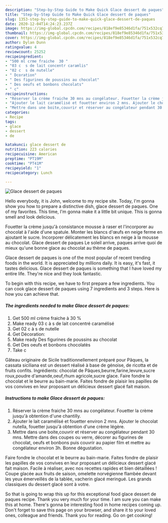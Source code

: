 ```yaml
---
description: "Step-by-Step Guide to Make Quick Glace dessert de paques"
title: "Step-by-Step Guide to Make Quick Glace dessert de paques"
slug: 1353-step-by-step-guide-to-make-quick-glace-dessert-de-paques
date: 2020-12-04T14:24:23.237Z
image: https://img-global.cpcdn.com/recipes/818ef9e85346d1fa/751x532cq70/glace-dessert-de-paques-photo-principale-de-la-recette.jpg
thumbnail: https://img-global.cpcdn.com/recipes/818ef9e85346d1fa/751x532cq70/glace-dessert-de-paques-photo-principale-de-la-recette.jpg
cover: https://img-global.cpcdn.com/recipes/818ef9e85346d1fa/751x532cq70/glace-dessert-de-paques-photo-principale-de-la-recette.jpg
author: Dylan Dunn
ratingvalue: 4
reviewcount: 25252
recipeingredient:
- "500 ml crme fraiche  30 "
- "03 c  s de lait concentr caramlis"
- "02 c  s de nutelle"
- " Dcoration"
- " Des figurines de poussins au chocolat"
- " Des oeufs et bonbons chocolats"
- " c"
recipeinstructions:
- "Réserver la crème fraiche 30 mns au congélateur. Fouetter la crème jusqu&#39;à obtention d&#39;une chantilly."
- "Ajouter le lait caramélisé et fouetter environ 2 mns. Ajouter le chocolat nutella, fouetter jusqu&#39;à obtention d&#39;une crème légère."
- "Mettre dans une boite,couvrir et réserver au congélateur pendant 30 mns. Mettre dans des coupes ou verre, décorer au figurines de chocolat, oeufs et bonbons puis couvrir au papier film et mettre au congélateur environ 3h. Bonne dégustation."
categories:
- Recipe
tags:
- glace
- dessert
- de

katakunci: glace dessert de 
nutrition: 223 calories
recipecuisine: American
preptime: "PT19M"
cooktime: "PT41M"
recipeyield: "1"
recipecategory: Lunch

---
```



![Glace dessert de paques](https://img-global.cpcdn.com/recipes/818ef9e85346d1fa/751x532cq70/glace-dessert-de-paques-photo-principale-de-la-recette.jpg)

Hello everybody, it is John, welcome to my recipe site. Today, I'm gonna show you how to prepare a distinctive dish, glace dessert de paques. One of my favorites. This time, I'm gonna make it a little bit unique. This is gonna smell and look delicious.

Fouetter la crème jusqu&#39;à consistance mousse à raser et l&#39;incorporer au chocolat à l&#39;aide d&#39;une spatule. Monter les blancs d&#39;œufs en neige ferme en ajoutant le sucre. Incorporer délicatement les blancs en neige à la mousse au chocolat. Glace dessert de paques Le soleil arrive, paques arrive quoi de mieux qu&#39;une bonne glace au chocolat au thème de paques.

Glace dessert de paques is one of the most popular of recent trending foods in the world. It is appreciated by millions daily. It is easy, it's fast, it tastes delicious. Glace dessert de paques is something that I have loved my entire life. They're nice and they look fantastic.


To begin with this recipe, we have to first prepare a few ingredients. You can cook glace dessert de paques using 7 ingredients and 3 steps. Here is how you can achieve that.

<!--inarticleads1-->

##### The ingredients needed to make Glace dessert de paques:

1. Get 500 ml crème fraiche à 30 %
1. Make ready 03 c à s de lait concentré caramélisé
1. Get 02 c à s de nutelle
1. Get  Décoration:
1. Make ready  Des figurines de poussins au chocolat
1. Get  Des oeufs et bonbons chocolatès
1. Take  c


Gâteau originaire de Sicile traditionnellement préparé pour Pâques, la cassata siciliana est un dessert réalisé à base de génoise, de ricotta et de fruits confits. Ingrédients: chocolat de Pâques,beurre,farine,levure,sucre roux,poudre d&#39;amande,oeuf,rhum agricole,sucre glace. Faire fondre le chocolat et le beurre au bain-marie. Faites fondre de plaisir les papilles de vos convives en leur proposant un délicieux dessert glacé fait maison. 

<!--inarticleads2-->

##### Instructions to make Glace dessert de paques:

1. Réserver la crème fraiche 30 mns au congélateur. Fouetter la crème jusqu&#39;à obtention d&#39;une chantilly.
1. Ajouter le lait caramélisé et fouetter environ 2 mns. Ajouter le chocolat nutella, fouetter jusqu&#39;à obtention d&#39;une crème légère.
1. Mettre dans une boite,couvrir et réserver au congélateur pendant 30 mns. Mettre dans des coupes ou verre, décorer au figurines de chocolat, oeufs et bonbons puis couvrir au papier film et mettre au congélateur environ 3h. Bonne dégustation.


Faire fondre le chocolat et le beurre au bain-marie. Faites fondre de plaisir les papilles de vos convives en leur proposant un délicieux dessert glacé fait maison. Facile à réaliser, avec nos recettes rapides et bien détaillées ! Coupe glacée aux fruits de saison, omelette norvégienne flambée devant les yeux émerveillés de la tablée, vacherin glacé meringué. Les grands classiques du dessert glacé sont à votre. 

So that is going to wrap this up for this exceptional food glace dessert de paques recipe. Thank you very much for your time. I am sure you can make this at home. There's gonna be interesting food in home recipes coming up. Don't forget to save this page on your browser, and share it to your loved ones, colleague and friends. Thank you for reading. Go on get cooking!
